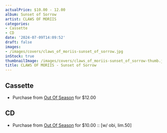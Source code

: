 ```yaml
---
actualPrice: $10.00 - 12.00
album: Sunset of Sorrow
artist: CLAWS OF MORIIS
categories:
- Cassette
- CD
date: '2024-07-09T14:09:52'
draft: false
images:
- /images/covers/claws_of_moriis-sunset_of_sorrow.jpg
inStock: true
thumbnailImage: /images/covers/claws_of_moriis-sunset_of_sorrow-thumb.jpg
title: CLAWS OF MORIIS - Sunset of Sorrow
---
```


## Cassette
* Purchase from [Out Of Season](https://www.outofseasonlabel.com/products/claws-of-moriis-sunset-of-sorrow-cassette-tape-lim-50) for $12.00
## CD
* Purchase from [Out Of Season](https://www.outofseasonlabel.com/products/claws-of-moriis-sunset-of-sorrow-cd-w-obi-lim-50) for $10.00 :: [w/ obi, lim.50]
